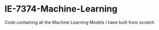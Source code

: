 # IE-7374-Machine-Learning
Code containing all the Machine Learning Models I have built from scratch
